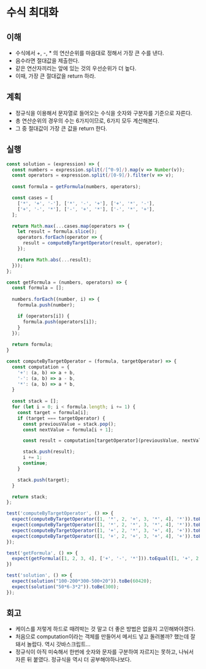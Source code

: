 # 수식 최대화

## 이해

- 수식에서 +, -, * 의 연산순위를 마음대로 정해서 가장 큰 수를 낸다.
- 음수라면 절대값을 제출한다.
- 같은 연산자끼리는 앞에 있는 것의 우선순위가 더 높다.
- 이때, 가장 큰 절대값을 return 하라.

## 계획

- 정규식을 이용해서 문자열로 들어오는 수식을 숫자와 구분자를 기준으로 자른다.
- 총 연산순위의 경우의 수는 6가지이므로, 6가지 모두 계산해본다.
- 그 중 절대값이 가장 큰 값을 return 한다.

## 실행

```javascript
const solution = (expression) => {
  const numbers = expression.split(/[^0-9]/).map(v => Number(v));
  const operators = expression.split(/[0-9]/).filter(v => v);
  
  const formula = getFormula(numbers, operators);

  const cases = [
    ['*', '+', '-'], ['*', '-', '+'], ['+', '*', '-'],
    ['+', '-', '*'], ['-', '+', '*'], ['-', '*', '+'],
  ];

  return Math.max(...cases.map(operators => {
    let result = formula.slice();
    operators.forEach(operator => {
      result = computeByTargetOperator(result, operator);
    });

    return Math.abs(...result);
  }));
};

const getFormula = (numbers, operators) => {
  const formula = [];
  
  numbers.forEach((number, i) => {
    formula.push(number);

    if (operators[i]) {
      formula.push(operators[i]);
    }
  });
  
  return formula;
}

const computeByTargetOperator = (formula, targetOperator) => {
  const computation = {
    '+': (a, b) => a + b,
    '-': (a, b) => a - b,
    '*': (a, b) => a * b,
  }
  
  const stack = [];
  for (let i = 0; i < formula.length; i += 1) {
    const target = formula[i];
    if (target === targetOperator) {
      const previousValue = stack.pop();
      const nextValue = formula[i + 1];

      const result = computation[targetOperator](previousValue, nextValue);

      stack.push(result);
      i += 1;
      continue;
    }

    stack.push(target);
  }

  return stack;  
};

test('computeByTargetOperator', () => {
  expect(computeByTargetOperator([1, '*', 2, '+', 3, '*', 4], '*')).toEqual([2, '+', 12]);
  expect(computeByTargetOperator([1, '*', 2, '*', 3, '*', 4], '*')).toEqual([24]);
  expect(computeByTargetOperator([1, '+', 2, '*', 3, '+', 4], '+')).toEqual([3, '*', 7]);
  expect(computeByTargetOperator([1, '+', 2, '+', 3, '+', 4], '+')).toEqual([10]);
});

test('getFormula', () => {
  expect(getFormula([1, 2, 3, 4], ['+', '-', '*'])).toEqual([1, '+', 2, '-', 3, '*', 4]);
})

test('solution', () => {
  expect(solution("100-200*300-500+20")).toBe(60420);
  expect(solution("50*6-3*2")).toBe(300);
});
```

## 회고

- 케이스를 저렇게 하드로 때려박는 것 말고 더 좋은 방법은 없을지 고민해봐야겠다.
- 처음으로 computation이라는 객체를 만들어서 메서드 넣고 돌려볼까? 했는데 잘 돼서 놀랍다. 역시 갓바스크립트...
- 정규식이 아직 미숙해서 한번에 숫자와 문자를 구분하여 자르지는 못하고, 나눠서 자른 뒤 붙였다. 정규식을 역시 더 공부해야하나보다.

